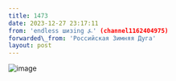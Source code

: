 ```yaml
---
title: 1473
date: 2023-12-27 23:17:11
from: 'endless шизing ⍼' (channel1162404975)
forwarded\_from: 'Российская Зимняя Дуга'
layout: post
---
```


![image](photos/photo_194@27-12-2023_23-17-11.jpg)


